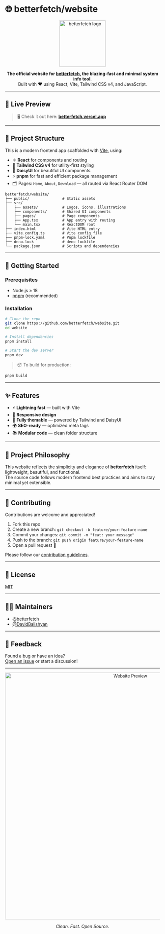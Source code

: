 # 🌐 betterfetch/website

<p align="center">
  <img src="https://raw.githubusercontent.com/betterfetch/assets/main/logo.svg" alt="betterfetch logo" width="150"/>
</p>

<p align="center">
  <strong>The official website for <a href="https://github.com/betterfetch/betterfetch">betterfetch</a>, the blazing-fast and minimal system info tool.</strong><br/>
  Built with ❤️ using React, Vite, Tailwind CSS v4, and JavaScript.
</p>

---

## 🚀 Live Preview

> 🖥️ Check it out here: [**betterfetch.vercel.app**](https://betterfetch.vercel.app)

---

## 📁 Project Structure

This is a modern frontend app scaffolded with [Vite](https://vitejs.dev), using:

- ⚛️ **React** for components and routing
- 🎨 **Tailwind CSS v4** for utility-first styling
- 🎨 **DaisyUI** for beautiful UI components
- ⚡ **pnpm** for fast and efficient package management
- 🗂️ Pages: `Home`, `About`, `Download` — all routed via React Router DOM

```
betterfetch/website/
├── public/               # Static assets
├── src/
│   ├── assets/           # Logos, icons, illustrations
│   ├── components/       # Shared UI components
│   ├── pages/            # Page components
│   ├── App.tsx           # App entry with routing
│   └── main.tsx          # ReactDOM root
├── index.html            # Vite HTML entry
├── vite.config.ts        # Vite config file
├── pnpm-lock.yaml        # Pnpm lockfile
├── deno.lock             # deno lockfile
└── package.json          # Scripts and dependencies
```

---

## 🧪 Getting Started

### Prerequisites

- Node.js ≥ 18
- [pnpm](https://pnpm.io) (recommended)

### Installation

```bash
# Clone the repo
git clone https://github.com/betterfetch/website.git
cd website

# Install dependencies
pnpm install

# Start the dev server
pnpm dev
```

> 📦 To build for production:

```bash
pnpm build
```

---

## ✨ Features

- ⚡ **Lightning fast** — built with Vite
- 📱 **Responsive design**
- 🎨 **Fully themable** — powered by Tailwind and DaisyUI
- 🌍 **SEO-ready** — optimized meta tags
- 📚 **Modular code** — clean folder structure

---

## 🧠 Project Philosophy

This website reflects the simplicity and elegance of **betterfetch** itself: lightweight, beautiful, and functional.  
The source code follows modern frontend best practices and aims to stay minimal yet extensible.

---

## 🤝 Contributing

Contributions are welcome and appreciated!

1. Fork this repo
2. Create a new branch: `git checkout -b feature/your-feature-name`
3. Commit your changes: `git commit -m "feat: your message"`
4. Push to the branch: `git push origin feature/your-feature-name`
5. Open a pull request 🚀

Please follow our [contribution guidelines](CONTRIBUTING.md).

---

## 📜 License

[MIT](LICENSE)

---

## 🧑‍💻 Maintainers

- [@betterfetch](https://github.com/betterfetch)
- [@DavidBalishyan](https://github.com/DavidBalishyan)

---

## 💬 Feedback

Found a bug or have an idea?  
[Open an issue](https://github.com/betterfetch/website/issues/new) or start a discussion!

---

<p align="center">
  <img src="https://github.com/betterfetch/betterfetch/blob/main/img/example_image_2.png" alt="Website Preview" width="800"/>
</p>

<p align="center">
  <em>Clean. Fast. Open Source.</em>
</p>

